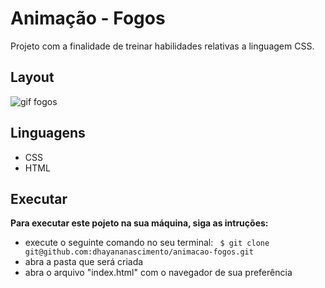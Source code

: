 # Animação - Fogos
Projeto com a finalidade de treinar habilidades relativas a linguagem CSS.

## Layout
<img src="./fogos.gif" alt= "gif fogos">     
        
## Linguagens
* CSS
* HTML

## Executar
**Para executar este pojeto na sua máquina, siga as intruções:**
* execute o seguinte comando no seu terminal: 
``` $ git clone git@github.com:dhayananascimento/animacao-fogos.git```
* abra a pasta que será  criada
* abra o arquivo "index.html" com o navegador de sua preferência
